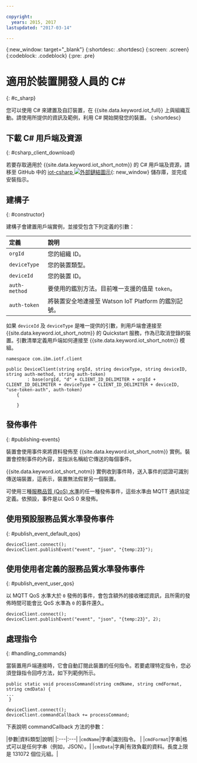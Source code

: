 ```yaml
---

copyright:
  years: 2015, 2017
lastupdated: "2017-03-14"

---
```


{:new_window: target="_blank"}
{:shortdesc: .shortdesc}
{:screen: .screen}
{:codeblock: .codeblock}
{:pre: .pre}


# 適用於裝置開發人員的 C#
{: #c_sharp}

您可以使用 C# 來建置及自訂裝置，在 {{site.data.keyword.iot_full}} 上與組織互動。請使用所提供的資訊及範例，利用 C# 開始開發您的裝置。
{:shortdesc}

## 下載 C# 用戶端及資源
{: #csharp_client_download}

若要存取適用於 {{site.data.keyword.iot_short_notm}} 的 C# 用戶端及資源，請移至 GitHub 中的 [iot-csharp ![外部鏈結圖示](../../../../icons/launch-glyph.svg "外部鏈結圖示")](https://github.com/ibm-watson-iot/iot-csharp){: new_window} 儲存庫，並完成安裝指示。


## 建構子
{: #constructor}

建構子會建置用戶端實例，並接受包含下列定義的引數：

|定義 |說明 |
|:---|:---|
|`orgId`|您的組織 ID。|
|`deviceType`|您的裝置類型。|
|`deviceId` |您的裝置 ID。|
|`auth-method`   |要使用的鑑別方法。目前唯一支援的值是 `token`。|
|`auth-token`   |將裝置安全地連接至 Watson IoT Platform 的鑑別記號。|


如果 `deviceId` 及 `deviceType` 是唯一提供的引數，則用戶端會連接至 {{site.data.keyword.iot_short_notm}} 的 Quickstart 服務，作為已取消登錄的裝置。引數清單定義用戶端如何連接至 {{site.data.keyword.iot_short_notm}} 模組。


```
namespace com.ibm.iotf.client

public DeviceClient(string orgId, string deviceType, string deviceID, string auth-method, string auth-token)
        : base(orgId, "d" + CLIENT_ID_DELIMITER + orgId + CLIENT_ID_DELIMITER + deviceType + CLIENT_ID_DELIMITER + deviceID, "use-token-auth", auth-token)
    {

    }
```

## 發佈事件
{: #publishing-events}

裝置會使用事件來將資料發佈至 {{site.data.keyword.iot_short_notm}} 實例。裝置會控制事件的內容，並指派名稱給它傳送的每個事件。

{{site.data.keyword.iot_short_notm}} 實例收到事件時，送入事件的認證可識別傳送端裝置，這表示，裝置無法假冒另一個裝置。

可使用三種[服務品質 (QoS) 水準](../mqtt.html#managed-devices)的任一種發佈事件，這些水準由 MQTT 通訊協定定義。依預設，事件是以 QoS 0 來發佈。


## 使用預設服務品質水準發佈事件
{: #publish_event_default_qos}

```
deviceClient.connect();
deviceClient.publishEvent("event", "json", "{temp:23}");
```


## 使用使用者定義的服務品質水準發佈事件
{: #publish_event_user_qos}

以 MQTT QoS 水準大於 `0` 發佈的事件，會包含額外的接收確認資訊，且所需的發佈時間可能會比 QoS 水準為 `0` 的事件還久。


```
deviceClient.connect();
deviceClient.publishEvent("event", "json", "{temp:23}", 2);
```

## 處理指令
{: #handling_commands}

當裝置用戶端連接時，它會自動訂閱此裝置的任何指令。若要處理特定指令，您必須登錄指令回呼方法，如下列範例所示。

```
public static void processCommand(string cmdName, string cmdFormat, string cmdData) {
...
 }
```

```
deviceClient.connect();
deviceClient.commandCallback += processCommand;
```
下表說明 commandCallback 方法的參數：

|參數|資料類型|說明|
|:---|:---|
|`cmdName`|字串|識別指令。 |
|`cmdFormat`|字串|格式可以是任何字串（例如，JSON）。|
|`cmdData`|字典|有效負載的資料。長度上限是 131072 個位元組。|
